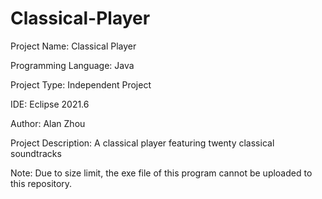 # Classical-Player

Project Name: Classical Player

Programming Language: Java

Project Type: Independent Project

IDE: Eclipse 2021.6

Author: Alan Zhou

Project Description: A classical player featuring twenty classical soundtracks

Note: Due to size limit, the exe file of this program cannot be uploaded to this repository.
